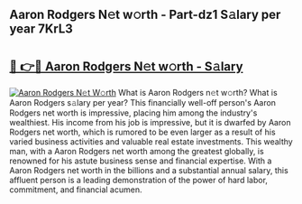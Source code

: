 ## Aaron Rodgers N𝚎t w𝚘rth - Part-dz1 S𝚊lary per year 7KrL3

# <h2><a href="http://gc4xex.nevu.top/?p=Aaron+Rodgers">🔗 👉🔴 Aaron Rodgers N𝚎t w𝚘rth - S𝚊lary</a></h2>

[![Aaron Rodgers N𝚎t W𝚘rth](https://i.imgur.com/Oavwk0R.jpeg)](http://gc4xex.nevu.top/?p=Aaron+Rodgers)
What is Aaron Rodgers n𝚎t w𝚘rth? What is Aaron Rodgers s𝚊lary per year?
This financially well-off person's Aaron Rodgers net worth is impressive, placing him among the industry's wealthiest. His income from his job is impressive, but it is dwarfed by Aaron Rodgers net worth, which is rumored to be even larger as a result of his varied business activities and valuable real estate investments. This wealthy man, with a Aaron Rodgers net worth among the greatest globally, is renowned for his astute business sense and financial expertise. With a Aaron Rodgers net worth in the billions and a substantial annual salary, this affluent person is a leading demonstration of the power of hard labor, commitment, and financial acumen.
